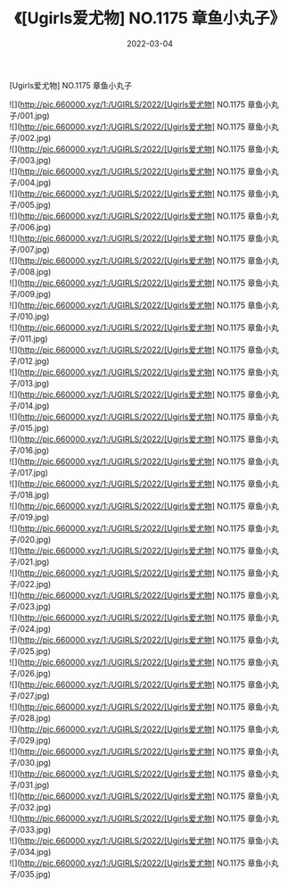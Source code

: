 ﻿---
layout: post
title:  《[Ugirls爱尤物] NO.1175 章鱼小丸子》
date:   2022-03-04
img: http://pic.660000.xyz/1:/UGIRLS/2022/[Ugirls爱尤物] NO.1175 章鱼小丸子/000.jpg
categories: [美女, 清纯, 唯美]
---

[Ugirls爱尤物] NO.1175 章鱼小丸子

 ![](http://pic.660000.xyz/1:/UGIRLS/2022/[Ugirls爱尤物] NO.1175 章鱼小丸子/001.jpg) <br>![](http://pic.660000.xyz/1:/UGIRLS/2022/[Ugirls爱尤物] NO.1175 章鱼小丸子/002.jpg) <br>![](http://pic.660000.xyz/1:/UGIRLS/2022/[Ugirls爱尤物] NO.1175 章鱼小丸子/003.jpg) <br>![](http://pic.660000.xyz/1:/UGIRLS/2022/[Ugirls爱尤物] NO.1175 章鱼小丸子/004.jpg) <br>![](http://pic.660000.xyz/1:/UGIRLS/2022/[Ugirls爱尤物] NO.1175 章鱼小丸子/005.jpg) <br>![](http://pic.660000.xyz/1:/UGIRLS/2022/[Ugirls爱尤物] NO.1175 章鱼小丸子/006.jpg) <br>![](http://pic.660000.xyz/1:/UGIRLS/2022/[Ugirls爱尤物] NO.1175 章鱼小丸子/007.jpg) <br>![](http://pic.660000.xyz/1:/UGIRLS/2022/[Ugirls爱尤物] NO.1175 章鱼小丸子/008.jpg) <br>![](http://pic.660000.xyz/1:/UGIRLS/2022/[Ugirls爱尤物] NO.1175 章鱼小丸子/009.jpg) <br>![](http://pic.660000.xyz/1:/UGIRLS/2022/[Ugirls爱尤物] NO.1175 章鱼小丸子/010.jpg) <br>![](http://pic.660000.xyz/1:/UGIRLS/2022/[Ugirls爱尤物] NO.1175 章鱼小丸子/011.jpg) <br>![](http://pic.660000.xyz/1:/UGIRLS/2022/[Ugirls爱尤物] NO.1175 章鱼小丸子/012.jpg) <br>![](http://pic.660000.xyz/1:/UGIRLS/2022/[Ugirls爱尤物] NO.1175 章鱼小丸子/013.jpg) <br>![](http://pic.660000.xyz/1:/UGIRLS/2022/[Ugirls爱尤物] NO.1175 章鱼小丸子/014.jpg) <br>![](http://pic.660000.xyz/1:/UGIRLS/2022/[Ugirls爱尤物] NO.1175 章鱼小丸子/015.jpg) <br>![](http://pic.660000.xyz/1:/UGIRLS/2022/[Ugirls爱尤物] NO.1175 章鱼小丸子/016.jpg) <br>![](http://pic.660000.xyz/1:/UGIRLS/2022/[Ugirls爱尤物] NO.1175 章鱼小丸子/017.jpg) <br>![](http://pic.660000.xyz/1:/UGIRLS/2022/[Ugirls爱尤物] NO.1175 章鱼小丸子/018.jpg) <br>![](http://pic.660000.xyz/1:/UGIRLS/2022/[Ugirls爱尤物] NO.1175 章鱼小丸子/019.jpg) <br>![](http://pic.660000.xyz/1:/UGIRLS/2022/[Ugirls爱尤物] NO.1175 章鱼小丸子/020.jpg) <br>![](http://pic.660000.xyz/1:/UGIRLS/2022/[Ugirls爱尤物] NO.1175 章鱼小丸子/021.jpg) <br>![](http://pic.660000.xyz/1:/UGIRLS/2022/[Ugirls爱尤物] NO.1175 章鱼小丸子/022.jpg) <br>![](http://pic.660000.xyz/1:/UGIRLS/2022/[Ugirls爱尤物] NO.1175 章鱼小丸子/023.jpg) <br>![](http://pic.660000.xyz/1:/UGIRLS/2022/[Ugirls爱尤物] NO.1175 章鱼小丸子/024.jpg) <br>![](http://pic.660000.xyz/1:/UGIRLS/2022/[Ugirls爱尤物] NO.1175 章鱼小丸子/025.jpg) <br>![](http://pic.660000.xyz/1:/UGIRLS/2022/[Ugirls爱尤物] NO.1175 章鱼小丸子/026.jpg) <br>![](http://pic.660000.xyz/1:/UGIRLS/2022/[Ugirls爱尤物] NO.1175 章鱼小丸子/027.jpg) <br>![](http://pic.660000.xyz/1:/UGIRLS/2022/[Ugirls爱尤物] NO.1175 章鱼小丸子/028.jpg) <br>![](http://pic.660000.xyz/1:/UGIRLS/2022/[Ugirls爱尤物] NO.1175 章鱼小丸子/029.jpg) <br>![](http://pic.660000.xyz/1:/UGIRLS/2022/[Ugirls爱尤物] NO.1175 章鱼小丸子/030.jpg) <br>![](http://pic.660000.xyz/1:/UGIRLS/2022/[Ugirls爱尤物] NO.1175 章鱼小丸子/031.jpg) <br>![](http://pic.660000.xyz/1:/UGIRLS/2022/[Ugirls爱尤物] NO.1175 章鱼小丸子/032.jpg) <br>![](http://pic.660000.xyz/1:/UGIRLS/2022/[Ugirls爱尤物] NO.1175 章鱼小丸子/033.jpg) <br>![](http://pic.660000.xyz/1:/UGIRLS/2022/[Ugirls爱尤物] NO.1175 章鱼小丸子/034.jpg) <br>![](http://pic.660000.xyz/1:/UGIRLS/2022/[Ugirls爱尤物] NO.1175 章鱼小丸子/035.jpg) <br>